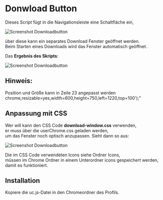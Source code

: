 # Donwload Button
Dieses Script fügt in die Navigationsleiste eine Schaltfläche ein,    
    
![Screenshot Downloadbutton](https://github.com/Endor8/userChrome.js/raw/master/downloadbutton/scr_arrow.png)
    
über diese kann ein separates Download Fenster geöffnet werden.     
Beim Starten eines Downloads wird das Fenster automatisch geöffnet.    
      
Das **Ergebnis des Skripts**:

![Screenshot Downloadbutton](https://github.com/Endor8/userChrome.js/raw/master/downloadbutton/scr_downloadbutton.png)

## Hinweis:    
Position und Größe kann in Zeile 23 angepasst werden    
chrome,resizable=yes,width=600,height=750,left=1220,top=100');"

## Anpassung mit CSS    
Wer will kann den CSS Code **download-window.css** verwenden,   
er muss über die userChrome.css geladen werden,     
um das Fenster noch optisch anzupassen. Sieht dann so aus:     
   
![Screenshot Downloadbutton](https://github.com/Endor8/userChrome.js/raw/master/downloadbutton/scr_downloadbutton1.png)

Die im CSS Code verwendeten Icons siehe Ordner Icons,     
müssen im Chrome Ordner in einem Unterordner icons gespeichert werden,    
damit es funktioniert.    
     
## Installation
Kopiere die uc.js-Datei in den Chromeordner des Profils.
